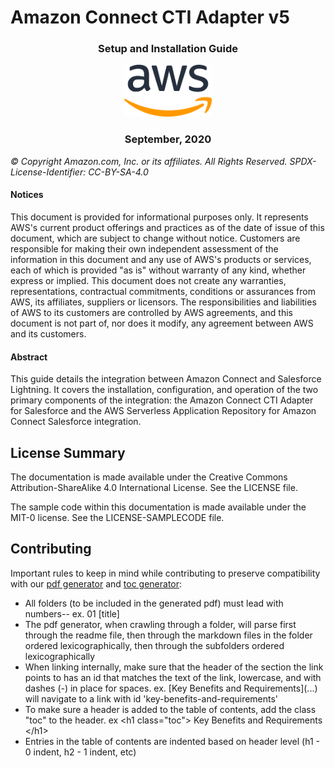 # Amazon Connect CTI Adapter v5

<h3 align="center"> Setup and Installation Guide</h3>

<p align="center">
  <img src="./lightning/media/image1.png" />
</p>

<h3 align="center"> September, 2020</h3>

*© Copyright Amazon.com, Inc. or its affiliates. All Rights Reserved. SPDX-License-Identifier: CC-BY-SA-4.0*

#### Notices

This document is provided for informational purposes only. It represents
AWS's current product offerings and practices as of the date of issue of
this document, which are subject to change without notice. Customers are
responsible for making their own independent assessment of the
information in this document and any use of AWS's products or services,
each of which is provided "as is" without warranty of any kind, whether
express or implied. This document does not create any warranties,
representations, contractual commitments, conditions or assurances from
AWS, its affiliates, suppliers or licensors. The responsibilities and
liabilities of AWS to its customers are controlled by AWS agreements,
and this document is not part of, nor does it modify, any agreement
between AWS and its customers.

#### Abstract

This guide details the integration between Amazon Connect and Salesforce
Lightning. It covers the installation, configuration, and operation of
the two primary components of the integration: the Amazon Connect CTI
Adapter for Salesforce and the AWS Serverless Application Repository for
Amazon Connect Salesforce integration.

## License Summary

The documentation is made available under the Creative Commons Attribution-ShareAlike 4.0 International License. See the LICENSE file.

The sample code within this documentation is made available under the MIT-0 license. See the LICENSE-SAMPLECODE file.

## Contributing

Important rules to keep in mind while contributing to preserve compatibility with our [pdf generator](util/generatePDF.js) and [toc generator](util/generateTOC.js):

- All folders (to be included in the generated pdf) must lead with numbers-- ex. 01 [title]
- The pdf generator, when crawling through a folder, will parse first through the readme file, 
then through the markdown files in the folder ordered lexicographically, then through the subfolders
ordered lexicographically
- When linking internally, make sure that the header of the section the link points to has an 
id that matches the text of the link, lowercase, and with dashes (-) in place for spaces. 
ex. \[Key Benefits and Requirements\]\(...\) will navigate to a link with id 'key-benefits-and-requirements'
- To make sure a header is added to the table of contents, add the class "toc" to the header. 
ex \<h1 class="toc"\> Key Benefits and Requirements \<\/h1\>
- Entries in the table of contents are indented based on header level (h1 - 0 indent, h2 - 1 indent, etc)